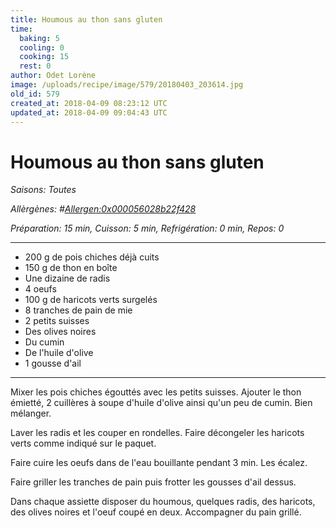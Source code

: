 ```yaml
---
title: Houmous au thon sans gluten
time:
  baking: 5
  cooling: 0
  cooking: 15
  rest: 0
author: Odet Lorène
image: /uploads/recipe/image/579/20180403_203614.jpg
old_id: 579
created_at: 2018-04-09 08:23:12 UTC
updated_at: 2018-04-09 09:04:43 UTC
---
```


# Houmous au thon sans gluten



*Saisons: Toutes*

*Allèrgènes: #<Allergen:0x000056028b22f428>*

*Préparation: 15 min, Cuisson: 5 min, Refrigération: 0 min, Repos: 0*

---

- 200 g de pois chiches déjà cuits
- 150 g de thon en boîte
- Une dizaine de radis
- 4 oeufs
- 100 g de haricots verts surgelés
- 8 tranches de pain de mie
- 2 petits suisses
- Des olives noires
- Du cumin
- De l'huile d'olive
- 1 gousse d'ail

---

Mixer les pois chiches égouttés avec les petits suisses. Ajouter le thon émietté, 2 cuillères à soupe d'huile d'olive ainsi qu'un peu de cumin. Bien mélanger.

Laver les radis et les couper en rondelles. Faire décongeler les haricots verts comme indiqué sur le paquet.

Faire cuire les oeufs dans de l'eau bouillante pendant 3 min. Les écalez.

Faire griller les tranches de pain puis frotter les gousses d'ail dessus.

Dans chaque assiette disposer du houmous, quelques radis, des haricots, des olives noires et l'oeuf coupé en deux. Accompagner du pain grillé.
